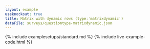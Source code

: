 ```yaml
---
layout: example
useknockout: true
title: Matrix with dynamic rows (type:'matrixdynamic')
dataFile: surveys/questiontype-matrixdynamic.json
---
```


{% include examplesetups/standard.md %}
{% include live-example-code.html %}
